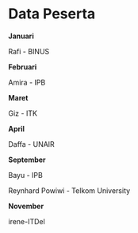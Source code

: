 # Data Peserta

**Januari**

Rafi - BINUS

**Februari**

Amira - IPB

**Maret**

Giz - ITK

**April**

Daffa - UNAIR

**September**

Bayu - IPB

Reynhard Powiwi - Telkom University

**November**

irene-ITDel
